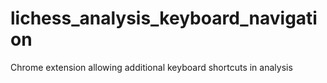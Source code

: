 # lichess_analysis_keyboard_navigation
Chrome extension allowing additional keyboard shortcuts in analysis
